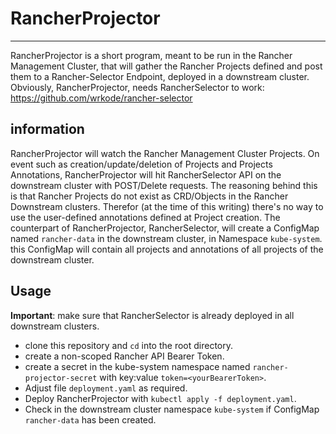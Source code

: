 # RancherProjector
***
RancherProjector is a short program, meant to be run in the Rancher Management Cluster, that will gather the Rancher Projects defined and post them to a Rancher-Selector Endpoint, deployed in a downstream cluster.
Obviously, RancherProjector, needs RancherSelector to work:
https://github.com/wrkode/rancher-selector

## information

RancherProjector will watch the Rancher Management Cluster Projects.
On event such as creation/update/deletion of Projects and Projects Annotations, RancherProjector will hit RancherSelector API on the downstream cluster with POST/Delete requests.
The reasoning behind this is that Rancher Projects do not exist as CRD/Objects in the Rancher Downstream clusters. Therefor (at the time of this writing) there's no way to use the user-defined annotations defined at Project creation.
The counterpart of RancherProjector, RancherSelector, will create a ConfigMap named ```rancher-data``` in the downstream cluster, in Namespace ```kube-system```. this ConfigMap will contain all projects and annotations of all projects of the downstream cluster.

## Usage
**Important**: make sure that RancherSelector is already deployed in all downstream clusters. 
- clone this repository and ```cd``` into the root directory.
- create a non-scoped Rancher API Bearer Token.
- create a secret in the kube-system namespace named ```rancher-projector-secret``` with key:value ```token=<yourBearerToken>```.
- Adjust file ```deployment.yaml``` as required.
- Deploy RancherProjector with ```kubectl apply -f deployment.yaml```.
- Check in the downstream cluster namespace ```kube-system``` if ConfigMap ```rancher-data``` has been created.